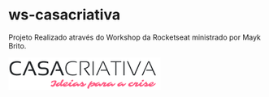 





# ws-casacriativa
Projeto Realizado através do Workshop da Rocketseat ministrado por Mayk Brito.




![](public/logo-casa-criativa.png)






